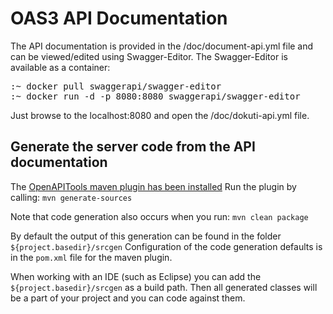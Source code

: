 # OAS3 API Documentation

The API documentation is provided in the /doc/document-api.yml file and can be viewed/edited using Swagger-Editor.
The Swagger-Editor is available as a container:
<pre>
:~ docker pull swaggerapi/swagger-editor
:~ docker run -d -p 8080:8080 swaggerapi/swagger-editor
</pre>
Just browse to the localhost:8080 and open the /doc/dokuti-api.yml file.

## Generate the server code from the API documentation

The [OpenAPITools maven plugin has been installed](https://github.com/OpenAPITools/openapi-generator/tree/master/modules/openapi-generator-maven-plugin)
Run the plugin by calling:
```mvn generate-sources```

Note that code generation also occurs when you run:
```mvn clean package```

By default the output of this generation can be found in the folder ```${project.basedir}/srcgen```
Configuration of the code generation defaults is in the ```pom.xml``` file for the maven plugin.

When working with an IDE (such as Eclipse) you can add the ```${project.basedir}/srcgen``` as a build path. Then all generated classes will be a part of your project and you can code against them.